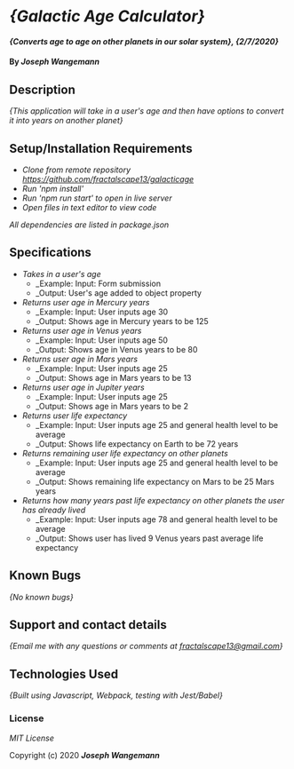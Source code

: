 # _{Galactic Age Calculator}_

#### _{Converts age to age on other planets in our solar system}, {2/7/2020}_

#### By _**Joseph Wangemann**_

## Description

_{This application will take in a user's age and then have options to convert it into years on another planet}_

## Setup/Installation Requirements

* _Clone from remote repository https://github.com/fractalscape13/galacticage_
* _Run 'npm install'_
* _Run 'npm run start' to open in live server_
* _Open files in text editor to view code_

_All dependencies are listed in package.json_

## Specifications

* _Takes in a user's age_
    * _Example: Input: Form submission
    * _Output: User's age added to object property
* _Returns user age in Mercury years_
    * _Example: Input: User inputs age 30
    * _Output: Shows age in Mercury years to be 125
* _Returns user age in Venus years_
    * _Example: Input: User inputs age 50
    * _Output: Shows age in Venus years to be 80
* _Returns user age in Mars years_
    * _Example: Input: User inputs age 25
    * _Output: Shows age in Mars years to be 13
* _Returns user age in Jupiter years_
    * _Example: Input: User inputs age 25
    * _Output: Shows age in Mars years to be 2
* _Returns user life expectancy_
    * _Example: Input: User inputs age 25 and general health level to be average
    * _Output: Shows life expectancy on Earth to be 72 years
* _Returns remaining user life expectancy on other planets_
    * _Example: Input: User inputs age 25 and general health level to be average
    * _Output: Shows remaining life expectancy on Mars to be 25 Mars years
* _Returns how many years past life expectancy on other planets the user has already lived_
    * _Example: Input: User inputs age 78 and general health level to be average
    * _Output: Shows user has lived 9 Venus years past average life expectancy 


## Known Bugs

_{No known bugs}_

## Support and contact details

_{Email me with any questions or comments at fractalscape13@gmail.com}_

## Technologies Used

_{Built using Javascript, Webpack, testing with Jest/Babel}_

### License

*MIT License*

Copyright (c) 2020 **_Joseph Wangemann_**
